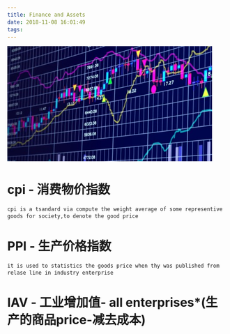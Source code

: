 ```yaml
---
title: Finance and Assets
date: 2018-11-08 16:01:49
tags:
---
```

![finance](https://github.com/oxfordyang2016/imagesforweb/blob/master/quantitative_finance-71606587_0.jpg)

# cpi - 消费物价指数
```
cpi is a tsandard via compute the weight average of some representive  goods for society,to denote the good price
```

# PPI - 生产价格指数
```
it is used to statistics the goods price when thy was published from relase line in industry enterprise

```
# IAV - 工业增加值- all enterprises*(生产的商品price-减去成本)

